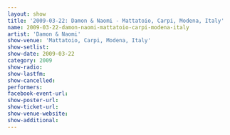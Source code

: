 ```yaml
---
layout: show
title: '2009-03-22: Damon & Naomi - Mattatoio, Carpi, Modena, Italy'
name: 2009-03-22-damon-naomi-mattatoio-carpi-modena-italy
artist: 'Damon & Naomi'
show-venue: 'Mattatoio, Carpi, Modena, Italy'
show-setlist: 
show-date: 2009-03-22
category: 2009
show-radio: 
show-lastfm: 
show-cancelled: 
performers: 
facebook-event-url: 
show-poster-url: 
show-ticket-url: 
show-venue-website: 
show-additional: 
---
```


